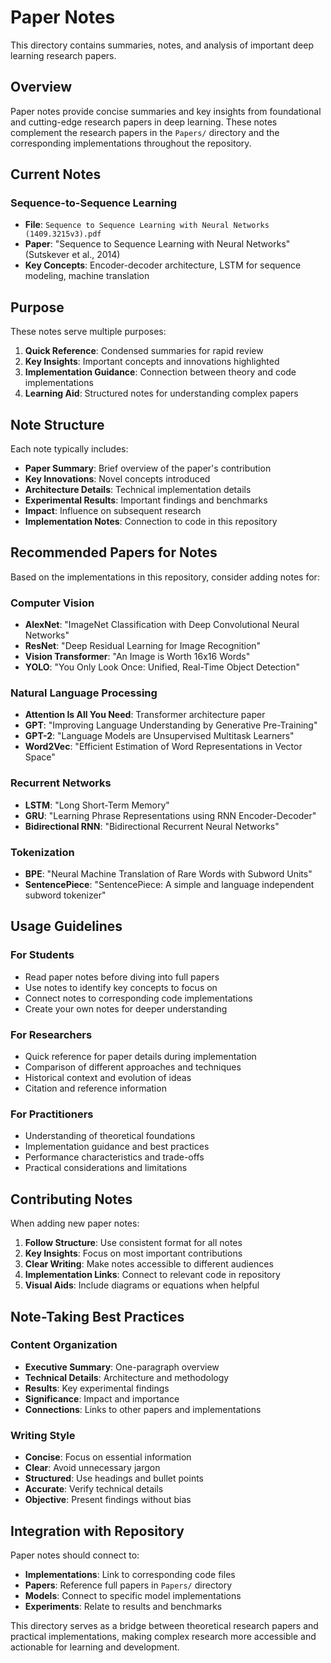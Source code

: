 # Paper Notes

This directory contains summaries, notes, and analysis of important deep learning research papers.

## Overview

Paper notes provide concise summaries and key insights from foundational and cutting-edge research papers in deep learning. These notes complement the research papers in the `Papers/` directory and the corresponding implementations throughout the repository.

## Current Notes

### Sequence-to-Sequence Learning
- **File**: `Sequence to Sequence Learning with Neural Networks (1409.3215v3).pdf`
- **Paper**: "Sequence to Sequence Learning with Neural Networks" (Sutskever et al., 2014)
- **Key Concepts**: Encoder-decoder architecture, LSTM for sequence modeling, machine translation

## Purpose

These notes serve multiple purposes:

1. **Quick Reference**: Condensed summaries for rapid review
2. **Key Insights**: Important concepts and innovations highlighted
3. **Implementation Guidance**: Connection between theory and code implementations
4. **Learning Aid**: Structured notes for understanding complex papers

## Note Structure

Each note typically includes:

- **Paper Summary**: Brief overview of the paper's contribution
- **Key Innovations**: Novel concepts introduced
- **Architecture Details**: Technical implementation details
- **Experimental Results**: Important findings and benchmarks
- **Impact**: Influence on subsequent research
- **Implementation Notes**: Connection to code in this repository

## Recommended Papers for Notes

Based on the implementations in this repository, consider adding notes for:

### Computer Vision
- **AlexNet**: "ImageNet Classification with Deep Convolutional Neural Networks"
- **ResNet**: "Deep Residual Learning for Image Recognition"
- **Vision Transformer**: "An Image is Worth 16x16 Words"
- **YOLO**: "You Only Look Once: Unified, Real-Time Object Detection"

### Natural Language Processing
- **Attention Is All You Need**: Transformer architecture paper
- **GPT**: "Improving Language Understanding by Generative Pre-Training"
- **GPT-2**: "Language Models are Unsupervised Multitask Learners"
- **Word2Vec**: "Efficient Estimation of Word Representations in Vector Space"

### Recurrent Networks
- **LSTM**: "Long Short-Term Memory"
- **GRU**: "Learning Phrase Representations using RNN Encoder-Decoder"
- **Bidirectional RNN**: "Bidirectional Recurrent Neural Networks"

### Tokenization
- **BPE**: "Neural Machine Translation of Rare Words with Subword Units"
- **SentencePiece**: "SentencePiece: A simple and language independent subword tokenizer"

## Usage Guidelines

### For Students
- Read paper notes before diving into full papers
- Use notes to identify key concepts to focus on
- Connect notes to corresponding code implementations
- Create your own notes for deeper understanding

### For Researchers
- Quick reference for paper details during implementation
- Comparison of different approaches and techniques
- Historical context and evolution of ideas
- Citation and reference information

### For Practitioners
- Understanding of theoretical foundations
- Implementation guidance and best practices
- Performance characteristics and trade-offs
- Practical considerations and limitations

## Contributing Notes

When adding new paper notes:

1. **Follow Structure**: Use consistent format for all notes
2. **Key Insights**: Focus on most important contributions
3. **Clear Writing**: Make notes accessible to different audiences
4. **Implementation Links**: Connect to relevant code in repository
5. **Visual Aids**: Include diagrams or equations when helpful

## Note-Taking Best Practices

### Content Organization
- **Executive Summary**: One-paragraph overview
- **Technical Details**: Architecture and methodology
- **Results**: Key experimental findings
- **Significance**: Impact and importance
- **Connections**: Links to other papers and implementations

### Writing Style
- **Concise**: Focus on essential information
- **Clear**: Avoid unnecessary jargon
- **Structured**: Use headings and bullet points
- **Accurate**: Verify technical details
- **Objective**: Present findings without bias

## Integration with Repository

Paper notes should connect to:

- **Implementations**: Link to corresponding code files
- **Papers**: Reference full papers in `Papers/` directory
- **Models**: Connect to specific model implementations
- **Experiments**: Relate to results and benchmarks

This directory serves as a bridge between theoretical research papers and practical implementations, making complex research more accessible and actionable for learning and development.
